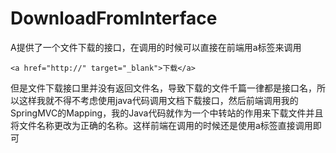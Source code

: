 # DownloadFromInterface
A提供了一个文件下载的接口，在调用的时候可以直接在前端用a标签来调用
```
<a href="http://" target="_blank">下载</a>
```
但是文件下载接口里并没有返回文件名，导致下载的文件千篇一律都是接口名，所以这样我就不得不考虑使用java代码调用文档下载接口，然后前端调用我的SpringMVC的Mapping，我的Java代码就作为一个中转站的作用来下载文件并且将文件名称更改为正确的名称。这样前端在调用的时候还是使用a标签直接调用即可

